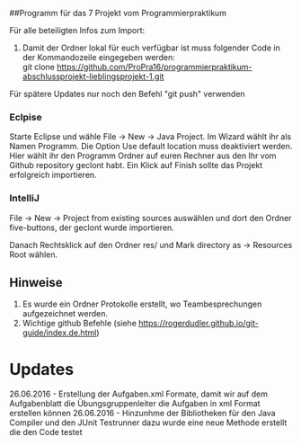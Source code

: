 ##Programm für das 7 Projekt vom Programmierpraktikum 

Für alle beteiligten Infos zum Import:<br />
1. Damit der Ordner lokal für euch verfügbar ist muss folgender Code in der Kommandozeile eingegeben werden:<br />
git clone https://github.com/ProPra16/programmierpraktikum-abschlussprojekt-lieblingsprojekt-1.git

Für spätere Updates nur noch den Befehl "git push" verwenden

### Eclpise 
Starte Eclipse und wähle File -> New -> Java Project. Im Wizard wählt ihr als Namen Programm. Die Option Use default location muss deaktiviert werden. Hier wählt ihr den Programm Ordner auf euren Rechner aus den Ihr vom Github repository geclont habt. Ein Klick auf Finish sollte das Projekt erfolgreich importieren.

### IntelliJ

File -> New -> Project from existing sources auswählen und dort den Ordner five-buttons, der geclont wurde importieren.

Danach Rechtsklick auf den Ordner res/ und Mark directory as -> Resources Root wählen.

## Hinweise

1. Es wurde ein Ordner Protokolle erstellt, wo Teambesprechungen aufgezeichnet werden.
2. Wichtige github Befehle (siehe https://rogerdudler.github.io/git-guide/index.de.html)


# Updates

26.06.2016 - Erstellung der Aufgaben.xml Formate, damit wir auf dem Aufgabenblatt die Übungsgruppenleiter die Aufgaben in xml Format erstellen können
26.06.2016 - Hinzunhme der Bibliotheken für den Java Compiler und den JUnit Testrunner dazu wurde eine neue Methode erstellt die den Code testet
